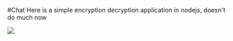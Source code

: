 #Chat
Here is a simple encryption decryption application in nodejs, doesn't do much now

![](https://github.com/john8675309/chat/blob/master/screen.gif)